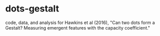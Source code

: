 # dots-gestalt
code, data, and analysis for Hawkins et al (2016), "Can two dots form a Gestalt? Measuring emergent features with the capacity co­effi­cient."

